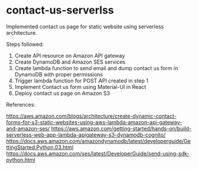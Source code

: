 # contact-us-serverlss
Implemented contact us page for static website using serverless architecture.

Steps followed:
1. Create API resource on Amazon API gateway
2. Create DynamoDB and Amazon SES services
3. Create lambda function to send email and dump contact us form in DynamoDB with proper permissions
4. Trigger lambda function for POST API created in step 1
5. Implement Contact us form using Material-UI in React
6. Deploy contact us page on Amazon S3

References:

https://aws.amazon.com/blogs/architecture/create-dynamic-contact-forms-for-s3-static-websites-using-aws-lambda-amazon-api-gateway-and-amazon-ses/
https://aws.amazon.com/getting-started/hands-on/build-serverless-web-app-lambda-apigateway-s3-dynamodb-cognito/
https://docs.aws.amazon.com/amazondynamodb/latest/developerguide/GettingStarted.Python.03.html
https://docs.aws.amazon.com/ses/latest/DeveloperGuide/send-using-sdk-python.html
